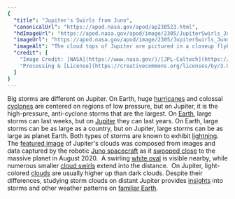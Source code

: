 ```yaml
---
{
  "title": "Jupiter's Swirls from Juno",
  "canonicalUrl": "https://apod.nasa.gov/apod/ap230523.html",
  "hdImageUrl": "https://apod.nasa.gov/apod/image/2305/JupiterSwirls_JunoGill_960.jpg",
  "imageUrl": "https://apod.nasa.gov/apod/image/2305/JupiterSwirls_JunoGill_960.jpg",
  "imageAlt": "The cloud tops of Jupiter are pictured in a closeup flyby of the Juno spacecraft. A big white oval cloud is visible in the foreground, while many swirls of many muted colors are visible trailing behind. A dark night sky is in the background. Please see the explanation for more detailed information.",
  "credit": [
    "Image Credit: [NASA](https://www.nasa.gov/)/[JPL-Caltech](https://www.jpl.nasa.gov/)/[SwRI](https://www.swri.org/)/[MSSS](http://www.msss.com/)",
    "Processing & [License](https://creativecommons.org/licenses/by/3.0/): [Kevin M. Gill](https://www.flickr.com/people/kevinmgill/)"
  ]
}
---
```


Big storms are different on Jupiter. On Earth, huge [hurricanes](https://apod.nasa.gov/apod/ap171127.html) and colossal [cyclones](https://apod.nasa.gov/apod/ap210915.html) are centered on regions of low pressure, but on Jupiter, it is the high-pressure, anti-cyclone storms that are the largest. On [Earth](https://solarsystem.nasa.gov/planets/earth/in-depth/), large storms can last weeks, but on [Jupiter](https://solarsystem.nasa.gov/planets/jupiter/in-depth/) they can last years. On Earth, large storms can be as large as a country, but on Jupiter, large storms can be as large as planet Earth. Both types of storms are known to exhibit [light](https://apod.nasa.gov/apod/ap970512.html)[ning](https://apod.nasa.gov/apod/ap040818.html). The [featured image](https://www.missionjuno.swri.edu/junocam/processing?id=9123) of Jupiter's clouds was composed from images and data captured by the robotic [Juno spacecraft](https://www.nasa.gov/mission_pages/juno/spacecraft/index.html) as it [swooped close](https://apod.nasa.gov/apod/ap220828.html) to the massive planet in August 2020.  A swirling [white oval](https://www.jpl.nasa.gov/images/pia01477-jupiters-white-ovals) is visible nearby, while numerous smaller [cloud swirls](https://en.wikipedia.org/wiki/Atmosphere_of_Jupiter#Vortices) extend into the distance.  On Jupiter, light-colored [clouds](https://www.nasa.gov/image-feature/jpl/chaotic-clouds-of-jupiter) are usually higher up than dark clouds. Despite their differences, studying storm clouds on distant Jupiter provides [insights](https://media.istockphoto.com/id/858935040/photo/black-cat-working-at-the-computer-as-a-developer-online.jpg?b=1&s=170667a&w=0&k=20&c=Sf6SQDgkc--GGpkDIIgmSHuqRt18x-FncocMhH2tAeE=) into storms and other weather patterns on [familiar Earth](https://apod.nasa.gov/apod/ap220206.html).
